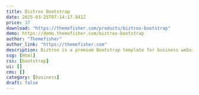 ```yaml
---
title: Biztrox Bootstrap
date: 2025-03-25T07:14:17.841Z
price: 37
download: "https://themefisher.com/products/biztrox-bootstrap"
demo: https://demo.themefisher.com/biztrox-bootstrap
author: "Themefisher"
author_link: "https://themefisher.com"
description: Biztrox is a premium Bootstrap template for business websites.
ssg: [Html]
css: [bootstrap]
ui: []
cms: []
category: [business]
draft: false
---
```

